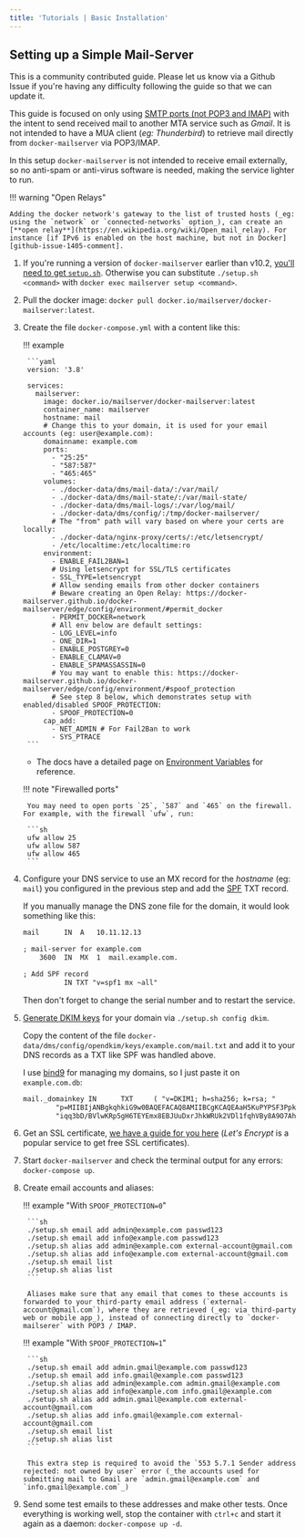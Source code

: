 ```yaml
---
title: 'Tutorials | Basic Installation'
---
```


## Setting up a Simple Mail-Server

This is a community contributed guide. Please let us know via a Github Issue if you're having any difficulty following the guide so that we can update it.

This guide is focused on only using [SMTP ports (not POP3 and IMAP)][docs-ports] with the intent to send received mail to another MTA service such as _Gmail_. It is not intended to have a MUA client (_eg: Thunderbird_) to retrieve mail directly from `docker-mailserver` via POP3/IMAP.

In this setup `docker-mailserver` is not intended to receive email externally, so no anti-spam or anti-virus software is needed, making the service lighter to run.

!!! warning "Open Relays"

    Adding the docker network's gateway to the list of trusted hosts (_eg: using the `network` or `connected-networks` option_), can create an [**open relay**](https://en.wikipedia.org/wiki/Open_mail_relay). For instance [if IPv6 is enabled on the host machine, but not in Docker][github-issue-1405-comment].

1. If you're running a version of `docker-mailserver` earlier than v10.2, [you'll need to get `setup.sh`][docs-setup-script]. Otherwise you can substitute `./setup.sh <command>` with `docker exec mailserver setup <command>`.

2. Pull the docker image: `docker pull docker.io/mailserver/docker-mailserver:latest`.

3. Create the file `docker-compose.yml` with a content like this:

    !!! example

        ```yaml
        version: '3.8'

        services:
          mailserver:
            image: docker.io/mailserver/docker-mailserver:latest
            container_name: mailserver
            hostname: mail
            # Change this to your domain, it is used for your email accounts (eg: user@example.com):
            domainname: example.com
            ports:
              - "25:25"
              - "587:587"
              - "465:465"
            volumes:
              - ./docker-data/dms/mail-data/:/var/mail/
              - ./docker-data/dms/mail-state/:/var/mail-state/
              - ./docker-data/dms/mail-logs/:/var/log/mail/
              - ./docker-data/dms/config/:/tmp/docker-mailserver/
              # The "from" path will vary based on where your certs are locally:
              - ./docker-data/nginx-proxy/certs/:/etc/letsencrypt/
              - /etc/localtime:/etc/localtime:ro
            environment:
              - ENABLE_FAIL2BAN=1
              # Using letsencrypt for SSL/TLS certificates
              - SSL_TYPE=letsencrypt
              # Allow sending emails from other docker containers
              # Beware creating an Open Relay: https://docker-mailserver.github.io/docker-mailserver/edge/config/environment/#permit_docker
              - PERMIT_DOCKER=network
              # All env below are default settings:
              - LOG_LEVEL=info
              - ONE_DIR=1
              - ENABLE_POSTGREY=0
              - ENABLE_CLAMAV=0
              - ENABLE_SPAMASSASSIN=0
              # You may want to enable this: https://docker-mailserver.github.io/docker-mailserver/edge/config/environment/#spoof_protection
              # See step 8 below, which demonstrates setup with enabled/disabled SPOOF_PROTECTION:
              - SPOOF_PROTECTION=0
            cap_add:
              - NET_ADMIN # For Fail2Ban to work
              - SYS_PTRACE
        ```

    - The docs have a detailed page on [Environment Variables][docs-environment] for reference.

    !!! note "Firewalled ports"

        You may need to open ports `25`, `587` and `465` on the firewall. For example, with the firewall `ufw`, run:

        ```sh
        ufw allow 25
        ufw allow 587
        ufw allow 465
        ```

4. Configure your DNS service to use an MX record for the _hostname_ (eg: `mail`) you configured in the previous step and add the [SPF][docs-spf] TXT record.

    If you manually manage the DNS zone file for the domain, it would look something like this:

    ```txt
    mail      IN  A   10.11.12.13

    ; mail-server for example.com
        3600  IN  MX  1  mail.example.com.

    ; Add SPF record
              IN TXT "v=spf1 mx ~all"
    ```

    Then don't forget to change the serial number and to restart the service.

5. [Generate DKIM keys][docs-dkim] for your domain via `./setup.sh config dkim`.

    Copy the content of the file `docker-data/dms/config/opendkim/keys/example.com/mail.txt` and add it to your DNS records as a TXT like SPF was handled above.

    I use [bind9](https://github.com/docker-scripts/bind9) for managing my domains, so I just paste it on `example.com.db`:

    ```txt
    mail._domainkey IN      TXT     ( "v=DKIM1; h=sha256; k=rsa; "
            "p=MIIBIjANBgkqhkiG9w0BAQEFACAQ8AMIIBCgKCAQEAaH5KuPYPSF3Ppkt466BDMAFGOA4mgqn4oPjZ5BbFlYA9l5jU3bgzRj3l6/Q1n5a9lQs5fNZ7A/HtY0aMvs3nGE4oi+LTejt1jblMhV/OfJyRCunQBIGp0s8G9kIUBzyKJpDayk2+KJSJt/lxL9Iiy0DE5hIv62ZPP6AaTdHBAsJosLFeAzuLFHQ6USyQRojefqFQtgYqWQ2JiZQ3"
            "iqq3bD/BVlwKRp5gH6TEYEmx8EBJUuDxrJhkWRUk2VDl1fqhVBy8A9O7Ah+85nMrlOHIFsTaYo9o6+cDJ6t1i6G1gu+bZD0d3/3bqGLPBQV9LyEL1Rona5V7TJBGg099NQkTz1IwIDAQAB" )  ; ----- DKIM key mail for example.com
    ```

6. Get an SSL certificate, [we have a guide for you here][docs-ssl] (_Let's Encrypt_ is a popular service to get free SSL certificates).

7. Start `docker-mailserver` and check the terminal output for any errors: `docker-compose up`.

8. Create email accounts and aliases:

    !!! example "With `SPOOF_PROTECTION=0`"

        ```sh
        ./setup.sh email add admin@example.com passwd123
        ./setup.sh email add info@example.com passwd123
        ./setup.sh alias add admin@example.com external-account@gmail.com
        ./setup.sh alias add info@example.com external-account@gmail.com
        ./setup.sh email list
        ./setup.sh alias list
        ```

        Aliases make sure that any email that comes to these accounts is forwarded to your third-party email address (`external-account@gmail.com`), where they are retrieved (_eg: via third-party web or mobile app_), instead of connecting directly to `docker-mailserer` with POP3 / IMAP.

    !!! example "With `SPOOF_PROTECTION=1`"

        ```sh
        ./setup.sh email add admin.gmail@example.com passwd123
        ./setup.sh email add info.gmail@example.com passwd123
        ./setup.sh alias add admin@example.com admin.gmail@example.com
        ./setup.sh alias add info@example.com info.gmail@example.com
        ./setup.sh alias add admin.gmail@example.com external-account@gmail.com
        ./setup.sh alias add info.gmail@example.com external-account@gmail.com
        ./setup.sh email list
        ./setup.sh alias list
        ```

        This extra step is required to avoid the `553 5.7.1 Sender address rejected: not owned by user` error (_the accounts used for submitting mail to Gmail are `admin.gmail@example.com` and `info.gmail@example.com`_)

9. Send some test emails to these addresses and make other tests. Once everything is working well, stop the container with `ctrl+c` and start it again as a daemon: `docker-compose up -d`.

[docs-ports]: ../../config/security/understanding-the-ports.md
[docs-setup-script]: ../../config/setup.sh.md
[docs-environment]: ../../config/environment.md
[docs-spf]: ../../config/best-practices/spf.md
[docs-dkim]: ../../config/best-practices/dkim.md
[docs-ssl]: ../../config/security/ssl.md#lets-encrypt-recommended

[github-issue-1405-comment]: https://github.com/docker-mailserver/docker-mailserver/issues/1405#issuecomment-590106498
